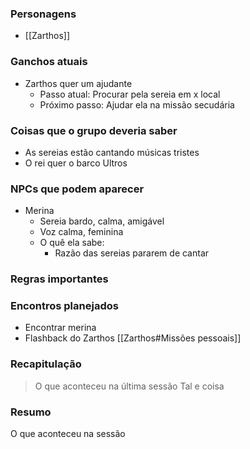 ### Personagens
- [[Zarthos]]

### Ganchos atuais
- Zarthos quer um ajudante
	- Passo atual: Procurar pela sereia em x local
	- Próximo passo: Ajudar ela na missão secudária

### Coisas que o grupo deveria saber
- As sereias estão cantando músicas tristes
- O rei quer o barco Ultros

### NPCs que podem aparecer
- Merina
	- Sereia bardo, calma, amigável
	- Voz calma, feminina
	- O quê ela sabe:
		- Razão das sereias pararem de cantar

### Regras importantes


### Encontros planejados
- Encontrar merina
- Flashback do Zarthos [[Zarthos#Missões pessoais]]

### Recapitulação

> O que aconteceu na última sessão
> Tal e coisa

### Resumo
O que aconteceu na sessão